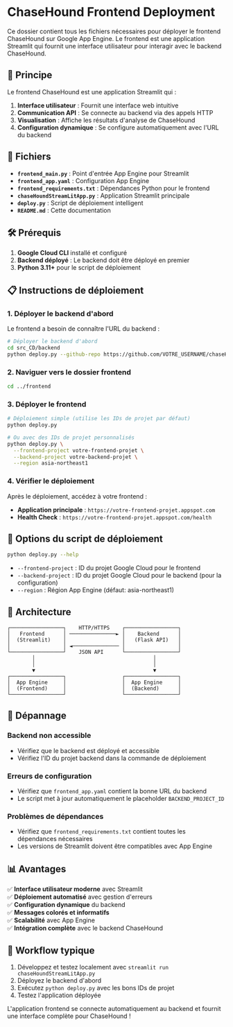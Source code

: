 # ChaseHound Frontend Deployment

Ce dossier contient tous les fichiers nécessaires pour déployer le frontend ChaseHound sur Google App Engine. Le frontend est une application Streamlit qui fournit une interface utilisateur pour interagir avec le backend ChaseHound.

## 🎨 Principe

Le frontend ChaseHound est une application Streamlit qui :
1. **Interface utilisateur** : Fournit une interface web intuitive
2. **Communication API** : Se connecte au backend via des appels HTTP
3. **Visualisation** : Affiche les résultats d'analyse de ChaseHound
4. **Configuration dynamique** : Se configure automatiquement avec l'URL du backend

## 📁 Fichiers

- **`frontend_main.py`** : Point d'entrée App Engine pour Streamlit
- **`frontend_app.yaml`** : Configuration App Engine
- **`frontend_requirements.txt`** : Dépendances Python pour le frontend
- **`chaseHoundStreamLitApp.py`** : Application Streamlit principale
- **`deploy.py`** : Script de déploiement intelligent
- **`README.md`** : Cette documentation

## 🛠️ Prérequis

1. **Google Cloud CLI** installé et configuré
2. **Backend déployé** : Le backend doit être déployé en premier
3. **Python 3.11+** pour le script de déploiement

## 📋 Instructions de déploiement

### 1. Déployer le backend d'abord

Le frontend a besoin de connaître l'URL du backend :

```bash
# Déployer le backend d'abord
cd src_CD/backend
python deploy.py --github-repo https://github.com/VOTRE_USERNAME/chaseHound.git
```

### 2. Naviguer vers le dossier frontend

```bash
cd ../frontend
```

### 3. Déployer le frontend

```bash
# Déploiement simple (utilise les IDs de projet par défaut)
python deploy.py

# Ou avec des IDs de projet personnalisés
python deploy.py \
  --frontend-project votre-frontend-projet \
  --backend-project votre-backend-projet \
  --region asia-northeast1
```

### 4. Vérifier le déploiement

Après le déploiement, accédez à votre frontend :

- **Application principale** : `https://votre-frontend-projet.appspot.com`
- **Health Check** : `https://votre-frontend-projet.appspot.com/health`

## 🔧 Options du script de déploiement

```bash
python deploy.py --help
```

- `--frontend-project` : ID du projet Google Cloud pour le frontend
- `--backend-project` : ID du projet Google Cloud pour le backend (pour la configuration)
- `--region` : Région App Engine (défaut: asia-northeast1)

## 🔄 Architecture

```
┌─────────────────┐    HTTP/HTTPS    ┌─────────────────┐
│   Frontend      │ ───────────────► │    Backend      │
│  (Streamlit)    │                  │   (Flask API)   │
│                 │ ◄─────────────── │                 │
└─────────────────┘    JSON API      └─────────────────┘
        │                                      │
        │                                      │
        ▼                                      ▼
┌─────────────────┐                  ┌─────────────────┐
│  App Engine     │                  │  App Engine     │
│  (Frontend)     │                  │  (Backend)      │
└─────────────────┘                  └─────────────────┘
```

## 🐛 Dépannage

### Backend non accessible
- Vérifiez que le backend est déployé et accessible
- Vérifiez l'ID du projet backend dans la commande de déploiement

### Erreurs de configuration
- Vérifiez que `frontend_app.yaml` contient la bonne URL du backend
- Le script met à jour automatiquement le placeholder `BACKEND_PROJECT_ID`

### Problèmes de dépendances
- Vérifiez que `frontend_requirements.txt` contient toutes les dépendances nécessaires
- Les versions de Streamlit doivent être compatibles avec App Engine

## 📊 Avantages

✅ **Interface utilisateur moderne** avec Streamlit  
✅ **Déploiement automatisé** avec gestion d'erreurs  
✅ **Configuration dynamique** du backend  
✅ **Messages colorés et informatifs**  
✅ **Scalabilité** avec App Engine  
✅ **Intégration complète** avec le backend ChaseHound  

## 🔄 Workflow typique

1. Développez et testez localement avec `streamlit run chaseHoundStreamLitApp.py`
2. Déployez le backend d'abord
3. Exécutez `python deploy.py` avec les bons IDs de projet
4. Testez l'application déployée

L'application frontend se connecte automatiquement au backend et fournit une interface complète pour ChaseHound ! 